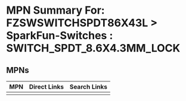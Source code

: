 



# MPN Summary For: FZSWSWITCHSPDT86X43L > SparkFun-Switches : SWITCH_SPDT_8.6X4.3MM_LOCK

## MPNs
  

|MPN|Direct Links|Search Links|
| :--- | :--- | :--- |
||||
